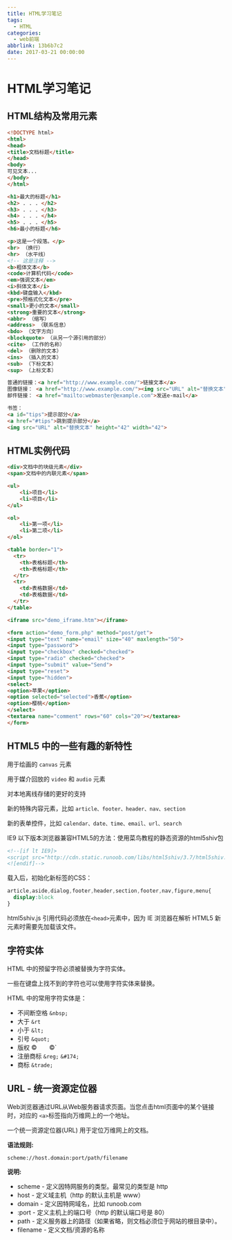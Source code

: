 ```yaml
---
title: HTML学习笔记
tags:
  - HTML
categories: 
  - web前端
abbrlink: 13b6b7c2
date: 2017-03-21 00:00:00
---
```


# HTML学习笔记

## HTML结构及常用元素

```html
<!DOCTYPE html>
<html>
<head>
<title>文档标题</title>
</head>
<body>
可见文本...
</body>
</html>
```

<!--more-->

```html
<h1>最大的标题</h1>
<h2> . . . </h2>
<h3> . . . </h3>
<h4> . . . </h4>
<h5> . . . </h5>
<h6>最小的标题</h6>
```


```html
<p>这是一个段落。</p>
<br> （换行）
<hr> （水平线）
<!-- 这是注释 -->
<b>粗体文本</b>
<code>计算机代码</code>
<em>强调文本</em>
<i>斜体文本</i>
<kbd>键盘输入</kbd>
<pre>预格式化文本</pre>
<small>更小的文本</small>
<strong>重要的文本</strong>
<abbr> （缩写）
<address> （联系信息）
<bdo> （文字方向）
<blockquote> （从另一个源引用的部分）
<cite> （工作的名称）
<del> （删除的文本）
<ins> （插入的文本）
<sub> （下标文本）
<sup> （上标文本）

普通的链接：<a href="http://www.example.com/">链接文本</a>
图像链接： <a href="http://www.example.com/"><img src="URL" alt="替换文本"></a>
邮件链接： <a href="mailto:webmaster@example.com">发送e-mail</a>

书签：
<a id="tips">提示部分</a>
<a href="#tips">跳到提示部分</a>
<img src="URL" alt="替换文本" height="42" width="42">
```



## HTML实例代码

```html
<div>文档中的块级元素</div>
<span>文档中的内联元素</span>
```

```html
<ul>
    <li>项目</li>
    <li>项目</li>
</ul>
```

```html
<ol>
    <li>第一项</li>
    <li>第二项</li>
</ol>
```

```html
<table border="1">
  <tr>
    <th>表格标题</th>
    <th>表格标题</th>
  </tr>
  <tr>
    <td>表格数据</td>
    <td>表格数据</td>
  </tr>
</table>
```

```html
<iframe src="demo_iframe.htm"></iframe>
```

```html
<form action="demo_form.php" method="post/get">
<input type="text" name="email" size="40" maxlength="50">
<input type="password">
<input type="checkbox" checked="checked">
<input type="radio" checked="checked">
<input type="submit" value="Send">
<input type="reset">
<input type="hidden">
<select>
<option>苹果</option>
<option selected="selected">香蕉</option>
<option>樱桃</option>
</select>
<textarea name="comment" rows="60" cols="20"></textarea>
</form>
```



## HTML5 中的一些有趣的新特性

用于绘画的 `canvas` 元素

用于媒介回放的 `video` 和 `audio` 元素

对本地离线存储的更好的支持

新的特殊内容元素，比如 `article、footer、header、nav、section`

新的表单控件，比如 `calendar、date、time、email、url、search`

IE9 以下版本浏览器兼容HTML5的方法：使用菜鸟教程的静态资源的html5shiv包
```html
<!--[if lt IE9]>
<script src="http://cdn.static.runoob.com/libs/html5shiv/3.7/html5shiv.min.js"></script>
<![endif]-->
```

载入后，初始化新标签的CSS：
```css
article,aside,dialog,footer,header,section,footer,nav,figure,menu{
  display:block
}
```
html5shiv.js 引用代码必须放在` <head> `元素中，因为 IE 浏览器在解析 HTML5 新元素时需要先加载该文件。



## 字符实体

HTML 中的预留字符必须被替换为字符实体。

一些在键盘上找不到的字符也可以使用字符实体来替换。

HTML 中的常用字符实体是：
- 不间断空格 `&nbsp;`
- 大于 `&rt`
- 小于 `&lt;`
- 引号 `&quot;`
- 版权 &copy;`	`&#169;`
- 注册商标 `&reg;`	`&#174;`
- 商标 `&trade;`



## URL - 统一资源定位器

Web浏览器通过URL从Web服务器请求页面。当您点击html页面中的某个链接时，对应的 `<a>`标签指向万维网上的一个地址。

一个统一资源定位器(URL) 用于定位万维网上的文档。

**语法规则:**

``scheme://host.domain:port/path/filename``

**说明:**

- scheme - 定义因特网服务的类型。最常见的类型是 http
- host - 定义域主机（http 的默认主机是 www）
- domain - 定义因特网域名，比如 runoob.com
- :port - 定义主机上的端口号（http 的默认端口号是 80）
- path - 定义服务器上的路径（如果省略，则文档必须位于网站的根目录中）。
- filename - 定义文档/资源的名称

